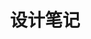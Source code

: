 ---
title: "设计笔记"
description: ""

cascade:
  showDate: false
  showAuthor: false
  invertPagination: false
---